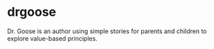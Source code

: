 # drgoose
Dr. Goose is an author using simple stories for parents and children to explore value-based principles.
